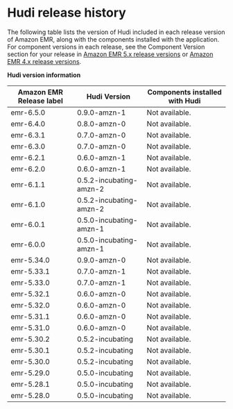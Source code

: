 # Hudi release history<a name="Hudi-release-history"></a>

The following table lists the version of Hudi included in each release version of Amazon EMR, along with the components installed with the application\. For component versions in each release, see the Component Version section for your release in [Amazon EMR 5\.x release versions](emr-release-5x.md) or [Amazon EMR 4\.x release versions](emr-release-4x.md)\.


**Hudi version information**  

| Amazon EMR Release label | Hudi Version | Components installed with Hudi | 
| --- | --- | --- | 
| emr\-6\.5\.0 | 0\.9\.0\-amzn\-1 | Not available\. | 
| emr\-6\.4\.0 | 0\.8\.0\-amzn\-0 | Not available\. | 
| emr\-6\.3\.1 | 0\.7\.0\-amzn\-0 | Not available\. | 
| emr\-6\.3\.0 | 0\.7\.0\-amzn\-0 | Not available\. | 
| emr\-6\.2\.1 | 0\.6\.0\-amzn\-1 | Not available\. | 
| emr\-6\.2\.0 | 0\.6\.0\-amzn\-1 | Not available\. | 
| emr\-6\.1\.1 | 0\.5\.2\-incubating\-amzn\-2 | Not available\. | 
| emr\-6\.1\.0 | 0\.5\.2\-incubating\-amzn\-2 | Not available\. | 
| emr\-6\.0\.1 | 0\.5\.0\-incubating\-amzn\-1 | Not available\. | 
| emr\-6\.0\.0 | 0\.5\.0\-incubating\-amzn\-1 | Not available\. | 
| emr\-5\.34\.0 | 0\.9\.0\-amzn\-0 | Not available\. | 
| emr\-5\.33\.1 | 0\.7\.0\-amzn\-1 | Not available\. | 
| emr\-5\.33\.0 | 0\.7\.0\-amzn\-1 | Not available\. | 
| emr\-5\.32\.1 | 0\.6\.0\-amzn\-0 | Not available\. | 
| emr\-5\.32\.0 | 0\.6\.0\-amzn\-0 | Not available\. | 
| emr\-5\.31\.1 | 0\.6\.0\-amzn\-0 | Not available\. | 
| emr\-5\.31\.0 | 0\.6\.0\-amzn\-0 | Not available\. | 
| emr\-5\.30\.2 | 0\.5\.2\-incubating | Not available\. | 
| emr\-5\.30\.1 | 0\.5\.2\-incubating | Not available\. | 
| emr\-5\.30\.0 | 0\.5\.2\-incubating | Not available\. | 
| emr\-5\.29\.0 | 0\.5\.0\-incubating | Not available\. | 
| emr\-5\.28\.1 | 0\.5\.0\-incubating | Not available\. | 
| emr\-5\.28\.0 | 0\.5\.0\-incubating | Not available\. | 